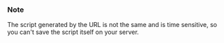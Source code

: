 <!-- usedin: [ _legacy_docker/deployment/registered-servers.md, _maestro/Deployment/registered-servers.md, _node/deployment/registered-servers.md, _rails/deployment/registered-servers.md, _skycap/deployment/registered-servers.md] -->


### Note

The script generated by the URL is not the same and is time sensitive, so you can't save the script itself on your server.




